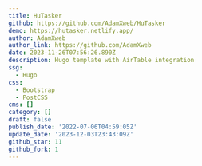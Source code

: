 ```yaml
---
title: HuTasker
github: https://github.com/AdamXweb/HuTasker
demo: https://hutasker.netlify.app/
author: AdamXweb
author_link: https://github.com/AdamXweb
date: 2023-11-26T07:56:26.890Z
description: Hugo template with AirTable integration
ssg:
  - Hugo
css:
  - Bootstrap
  - PostCSS
cms: []
category: []
draft: false
publish_date: '2022-07-06T04:59:05Z'
update_date: '2023-12-03T23:43:09Z'
github_star: 11
github_fork: 1
---
```

